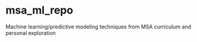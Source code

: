 # msa_ml_repo
 Machine learning/predictive modeling techniques from MSA curriculum and personal exploration
